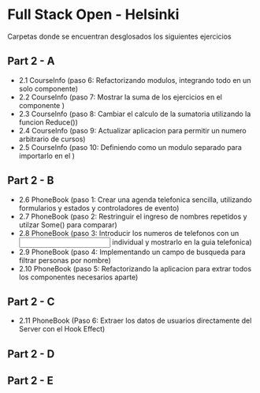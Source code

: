 # Full Stack Open - Helsinki

Carpetas donde se encuentran desglosados los siguientes ejercicios 

## Part 2 - A 

- 2.1 CourseInfo (paso 6: Refactorizando modulos, integrando todo en un solo componente)
- 2.2 CourseInfo (paso 7: Mostrar la suma de los ejercicios en el componente <Course>)
- 2.3 CourseInfo (paso 8: Cambiar el calculo de la sumatoria utilizando la funcion Reduce())
- 2.4 CourseInfo (paso 9: Actualizar aplicacion para permitir un numero arbitrario de cursos)
- 2.5 CourseInfo (paso 10: Definiendo <Course /> como un modulo separado para importarlo en el <App>)

## Part 2 - B
- 2.6 PhoneBook (paso 1: Crear una agenda telefonica sencilla, utilizando formularios y estados y controladores de evento) 
- 2.7 PhoneBook (paso 2: Restringuir el ingreso de nombres repetidos y utilzar Some() para comparar)
- 2.8 PhoneBook (paso 3: Introducir los numeros de telefonos con un <Input> individual y mostrarlo en la guia telefonica)
- 2.9 PhoneBook (paso 4: Implementando un campo de busqueda para filtrar personas por nombre)
- 2.10 PhoneBook (paso 5: Refactorizando la aplicacion para extrar todos los componentes necesarios aparte)

## Part 2 - C
- 2.11 PhoneBook (Paso 6: Extraer los datos de usuarios directamente del Server con el Hook Effect)

## Part 2 - D

## Part 2 - E